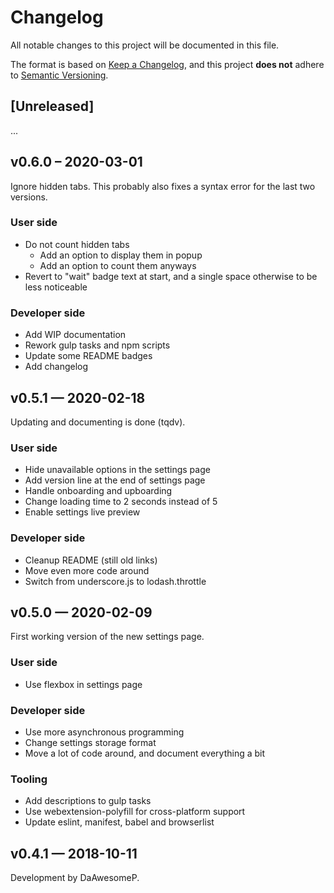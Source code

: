 # Changelog
All notable changes to this project will be documented in this file.

The format is based on [Keep a Changelog](https://keepachangelog.com/en/1.0.0/),
and this project **does not** adhere to [Semantic Versioning](https://semver.org/spec/v2.0.0.html).

## [Unreleased]

...

## v0.6.0 – 2020-03-01

Ignore hidden tabs. This probably also fixes a syntax error for the last two versions.

### User side

* Do not count hidden tabs
  * Add an option to display them in popup
  * Add an option to count them anyways
* Revert to "wait" badge text at start, and a single space otherwise to be less noticeable

### Developer side

* Add WIP documentation
* Rework gulp tasks and npm scripts
* Update some README badges
* Add changelog

## v0.5.1 — 2020-02-18

Updating and documenting is done (tqdv).

### User side

* Hide unavailable options in the settings page
* Add version line at the end of settings page
* Handle onboarding and upboarding
* Change loading time to 2 seconds instead of 5
* Enable settings live preview

### Developer side

* Cleanup README (still old links)
* Move even more code around
* Switch from underscore.js to lodash.throttle

## v0.5.0 — 2020-02-09

First working version of the new settings page.

### User side

* Use flexbox in settings page

### Developer side

* Use more asynchronous programming
* Change settings storage format
* Move a lot of code around, and document everything a bit

### Tooling

* Add descriptions to gulp tasks
* Use webextension-polyfill for cross-platform support
* Update eslint, manifest, babel and browserlist

## v0.4.1 — 2018-10-11

Development by DaAwesomeP.
